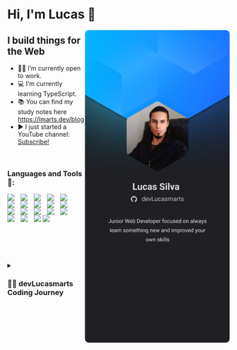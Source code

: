 <h1 align="left">Hi, I'm Lucas 🖖 </h1>
<img align="right" height="710em" src="Mobile.png">

## I build things for the Web
- 👨‍💻 I’m currently open to work.
- 💻 I’m currently learning TypeScript.
- 📚 You can find my study notes here https://lmarts.dev/blog
- ▶️ I just started a YouTube channel: [Subscribe!](https://www.youtube.com/channel/UC94jIdz2AHEVSrc3lTdXvyQ)

<br />


### Languages and Tools 🧰:
<img align="left"  width="20px" style="padding-right:10px;" src="https://cdn.jsdelivr.net/gh/devicons/devicon/icons/javascript/javascript-original.svg" />
<img align="left"  width="20px" style="padding-right:10px;" src="https://cdn.jsdelivr.net/gh/devicons/devicon/icons/typescript/typescript-original.svg" />
<img align="left"  width="20px" style="padding-right:10px;" src="https://cdn.jsdelivr.net/gh/devicons/devicon/icons/python/python-original.svg" />
<img align="left"  width="20px" style="padding-right:10px;" src="https://cdn.jsdelivr.net/gh/devicons/devicon/icons/html5/html5-original.svg" />
<img align="left"  width="20px" style="padding-right:10px;" src="https://cdn.jsdelivr.net/gh/devicons/devicon/icons/css3/css3-original.svg" />
<img align="left"  width="20px" style="padding-right:10px;" src="https://cdn.jsdelivr.net/gh/devicons/devicon/icons/react/react-original.svg" />
<img align="left"  width="20px" style="padding-right:10px;" src="https://cdn.jsdelivr.net/gh/devicons/devicon/icons/nodejs/nodejs-original.svg" />
<img align="left"  width="20px" style="padding-right:10px;" src="https://cdn.jsdelivr.net/gh/devicons/devicon/icons/mysql/mysql-original-wordmark.svg" />
<img align="left"  width="20px" style="padding-right:10px;" src="https://cdn.jsdelivr.net/gh/devicons/devicon/icons/mongodb/mongodb-original-wordmark.svg" />
<img align="left"  width="20px" style="padding-right:10px;" src="https://cdn.jsdelivr.net/gh/devicons/devicon/icons/mocha/mocha-plain.svg" />
<img align="left"  width="20px" style="padding-right:10px;" src="https://cdn.jsdelivr.net/gh/devicons/devicon/icons/jest/jest-plain.svg" />
<img align="left"  width="20px" style="padding-right:10px;" src="https://cdn.jsdelivr.net/gh/devicons/devicon/icons/bash/bash-original.svg" />
<img align="left"  width="20px" style="padding-right:10px;" src="https://cdn.jsdelivr.net/gh/devicons/devicon/icons/linux/linux-original.svg" />
<img align="left"  width="20px" style="padding-right:10px;" src="https://cdn.jsdelivr.net/gh/devicons/devicon/icons/vscode/vscode-original.svg" />
<img align="left"  width="20px" style="padding-right:10px;" src="https://cdn.jsdelivr.net/gh/devicons/devicon/icons/git/git-original.svg" />
<img align="left"  width="20px" style="padding-right:10px;" src="https://cdn.jsdelivr.net/gh/devicons/devicon/icons/github/github-original.svg" />
<img align="left"  width="20px" style="padding-right:10px;" src="https://cdn.jsdelivr.net/gh/devicons/devicon/icons/firebase/firebase-plain.svg" />

<br /><br />

<p align="left">
  <img width="450em" src = "https://github-readme-stats.vercel.app/api/top-langs/?username=devLucasmarts&layout=compact&theme=tokyonight">
  
  <img width="450em" src = "https://github-readme-stats.vercel.app/api?username=devLucasmarts&show_icons=true&theme=tokyonight">
</p>

<br /><br />

#

<details>
 <summary><h3>👨‍💻 devLucasmarts Coding Journey</h3></summary>
   I'm a Full Stack Web Developer located in Brazil. My programming journey started at 2018 studing Java as autodidact and at 2020 I decided to improve and formalize my studies at Trybe, a programming school specialized in training web developers able to face the challenges of the market.
   My skills are specialized in JavaScript ecosystem, and I'm always learning something new or just improving what I already know.



[website]: https://holistic-developer.com/
[youtube]: https://www.youtube.com/
[instagram]: https://www.instagram.com/
[linkedin]: https://linkedin.com/in/lucassilvamarts
[portfolio]: https://github.com/LucasSilvaMarts



